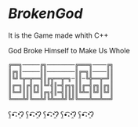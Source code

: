 # $Broken God$
It is the Game made whith C++

God Broke Himself to Make Us Whole
```
╔══╗─────╔╗────────╔═══╗────╔╗
║╔╗║─────║║────────║╔═╗║────║║
║╚╝╚╦═╦══╣║╔╦══╦═╗─║║─╚╬══╦═╝║
║╔═╗║╔╣╔╗║╚╝╣║═╣╔╗╗║║╔═╣╔╗║╔╗║
║╚═╝║║║╚╝║╔╗╣║═╣║║║║╚╩═║╚╝║╚╝║
╚═══╩╝╚══╩╝╚╩══╩╝╚╝╚═══╩══╩══╝
```
ʕ̯•͡˔•̯᷅ʔ ʕ̯•͡˔•̯᷅ʔ ʕ̯•͡˔•̯᷅ʔ ʕ̯•͡˔•̯᷅ʔ ʕ̯•͡˔•̯᷅ʔ
